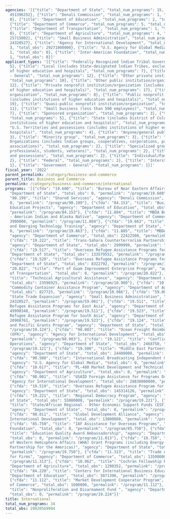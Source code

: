 ```yaml
---
agencies: '[{"title": "Department of State", "total_num_programs": 15, "total_obs":
  451396252}, {"title": "Denali Commission", "total_num_programs": 1, "total_obs":
  0}, {"title": "Department of Education", "total_num_programs": 2, "total_obs": 6715623},
  {"title": "Department of Commerce", "total_num_programs": 5, "total_obs": 41422500},
  {"title": "Department of Transportation", "total_num_programs": 1, "total_obs":
  0}, {"title": "Department of Agriculture", "total_num_programs": 4, "total_obs":
  25715002}, {"title": "Small Business Administration", "total_num_programs": 1, "total_obs":
  24320527}, {"title": "Agency for International Development", "total_num_programs":
  3, "total_obs": 29271000000}, {"title": "U.S. Agency for Global Media", "total_num_programs":
  1, "total_obs": 0}, {"title": "Inter-American Foundation", "total_num_programs":
  1, "total_obs": 0}]'
applicant_types: '[{"title": "Federally Recognized lndian Tribal Governments", "total_num_programs":
  5}, {"title": "Local (includes State-designated lndian Tribes, excludes institutions
  of higher education and hospitals", "total_num_programs": 7}, {"title": "Non-Government
  - General", "total_num_programs": 12}, {"title": "Other private institutions/organizations",
  "total_num_programs": 10}, {"title": "Other public institution/organization", "total_num_programs":
  12}, {"title": "Private nonprofit institution/organization (includes institutions
  of higher education and hospitals)", "total_num_programs": 17}, {"title": "Profit
  organization", "total_num_programs": 8}, {"title": "Public nonprofit institution/organization
  (includes institutions of higher education and hospitals)", "total_num_programs":
  19}, {"title": "Quasi-public nonprofit institution/organization", "total_num_programs":
  11}, {"title": "Small business (less than 500 employees)", "total_num_programs":
  7}, {"title": "Sponsored organization", "total_num_programs": 3}, {"title": "State",
  "total_num_programs": 5}, {"title": "State (includes District of Columbia, public
  institutions of higher education and hospitals)", "total_num_programs": 11}, {"title":
  "U.S. Territories and possessions (includes institutions of higher education and
  hospitals)", "total_num_programs": 4}, {"title": "Anyone/general public", "total_num_programs":
  3}, {"title": "Minority group", "total_num_programs": 3}, {"title": "Native American
  Organizations (includes lndian groups, cooperatives, corporations, partnerships,
  associations)", "total_num_programs": 2}, {"title": "Specialized group (e.g. health
  professionals, students, veterans)", "total_num_programs": 2}, {"title": "U.S. Territories
  and possessions", "total_num_programs": 2}, {"title": "Individual/Family", "total_num_programs":
  2}, {"title": "Federal", "total_num_programs": 2}, {"title": "Interstate", "total_num_programs":
  1}, {"title": "Government - General", "total_num_programs": 1}]'
fiscal_year: '2022'
parent_permalink: /category/business-and-commerce
parent_title: Business and Commerce
permalink: /category/business-and-commerce/international
programs: '[{"cfda": "19.600", "title": "Bureau of Near Eastern Affairs", "agency":
  "Department of State", "total_obs": 0, "permalink": "/program/19.600"}, {"cfda":
  "90.199", "title": "Shared Services", "agency": "Denali Commission", "total_obs":
  0, "permalink": "/program/90.199"}, {"cfda": "84.153", "title": "Business and International
  Education Projects", "agency": "Department of Education", "total_obs": 1644227,
  "permalink": "/program/84.153"}, {"cfda": "11.804", "title": "MBDA Business Center
  - American Indian and Alaska Native", "agency": "Department of Commerce", "total_obs":
  3900000, "permalink": "/program/11.804"}, {"cfda": "19.663", "title": "Global Telecommunications
  and Emerging Technology Training", "agency": "Department of State", "total_obs":
  0, "permalink": "/program/19.663"}, {"cfda": "11.805", "title": "MBDA Business Center",
  "agency": "Department of Commerce", "total_obs": 22422500, "permalink": "/program/11.805"},
  {"cfda": "19.222", "title": "Trans-Sahara Counterterrorism Partnership (TSCTP)",
  "agency": "Department of State", "total_obs": 2999999, "permalink": "/program/19.222"},
  {"cfda": "19.517", "title": "Overseas Refugee Assistance Programs for Africa", "agency":
  "Department of State", "total_obs": 133579552, "permalink": "/program/19.517"},
  {"cfda": "19.520", "title": "Overseas Refugee Assistance Programs for Europe", "agency":
  "Department of State", "total_obs": 8322792, "permalink": "/program/19.520"}, {"cfda":
  "20.822", "title": "Port of Guam Improvement Enterprise Program", "agency": "Department
  of Transportation", "total_obs": 0, "permalink": "/program/20.822"}, {"cfda": "10.960",
  "title": "Technical Agricultural Assistance", "agency": "Department of Agriculture",
  "total_obs": 23596925, "permalink": "/program/10.960"}, {"cfda": "10.966", "title":
  "Commodity Container Assistance Program", "agency": "Department of Agriculture",
  "total_obs": 827725, "permalink": "/program/10.966"}, {"cfda": "59.061", "title":
  "State Trade Expansion", "agency": "Small Business Administration", "total_obs":
  24320527, "permalink": "/program/59.061"}, {"cfda": "19.511", "title": "Overseas
  Refugee Assistance Programs for East Asia", "agency": "Department of State", "total_obs":
  49998348, "permalink": "/program/19.511"}, {"cfda": "19.523", "title": "Overseas
  Refugee Assistance Program for South Asia", "agency": "Department of State", "total_obs":
  20908761, "permalink": "/program/19.523"}, {"cfda": "19.124", "title": "East Asia
  and Pacific Grants Program", "agency": "Department of State", "total_obs": 0, "permalink":
  "/program/19.124"}, {"cfda": "98.003", "title": "Ocean Freight Reimbursement Program
  (OFR)", "agency": "Agency for International Development", "total_obs": 428000000,
  "permalink": "/program/98.003"}, {"cfda": "19.121", "title": "Conflict and Stabilization
  Operations", "agency": "Department of State", "total_obs": 2468750, "permalink":
  "/program/19.121"}, {"cfda": "19.500", "title": "Middle East Partnership Initiative",
  "agency": "Department of State", "total_obs": 24400000, "permalink": "/program/19.500"},
  {"cfda": "90.500", "title": "International Broadcasting Independent Grantee Organizations",
  "agency": "U.S. Agency for Global Media", "total_obs": 0, "permalink": "/program/90.500"},
  {"cfda": "10.617", "title": "PL-480 Market Development and Technical Assistance",
  "agency": "Department of Agriculture", "total_obs": 0, "permalink": "/program/10.617"},
  {"cfda": "98.001", "title": "USAID Foreign Assistance for Programs Overseas", "agency":
  "Agency for International Development", "total_obs": 28830000000, "permalink": "/program/98.001"},
  {"cfda": "19.519", "title": "Overseas Refugee Assistance Program for Near East",
  "agency": "Department of State", "total_obs": 145314126, "permalink": "/program/19.519"},
  {"cfda": "19.221", "title": "Regional Democracy Program", "agency": "Department
  of State", "total_obs": 55000000, "permalink": "/program/19.221"}, {"cfda": "19.989",
  "title": "State/African Regional - Other Economic Support Funds (ESF) Projects/Programs",
  "agency": "Department of State", "total_obs": 0, "permalink": "/program/19.989"},
  {"cfda": "98.011", "title": "Global Development Alliance", "agency": "Agency for
  International Development", "total_obs": 13000000, "permalink": "/program/98.011"},
  {"cfda": "85.750", "title": "IAF Assistance for Overseas Programs", "agency": "Inter-American
  Foundation", "total_obs": 0, "permalink": "/program/85.750"}, {"cfda": "11.013",
  "title": "Education Quality Award Ambassadorship", "agency": "Department of Commerce",
  "total_obs": 0, "permalink": "/program/11.013"}, {"cfda": "19.750", "title": "Bureau
  of Western Hemisphere Affairs (WHA) Grant Programs (including Energy and Climate
  Partnership for the Americas)", "agency": "Department of State", "total_obs": 8403924,
  "permalink": "/program/19.750"}, {"cfda": "11.313", "title": "Trade Adjustment Assistance
  for Firms", "agency": "Department of Commerce", "total_obs": 13500000, "permalink":
  "/program/11.313"}, {"cfda": "10.962", "title": "Cochran Fellowship Program", "agency":
  "Department of Agriculture", "total_obs": 1290352, "permalink": "/program/10.962"},
  {"cfda": "84.220", "title": "Centers for International Business Education", "agency":
  "Department of Education", "total_obs": 5071396, "permalink": "/program/84.220"},
  {"cfda": "11.112", "title": "Market Development Cooperator Program", "agency": "Department
  of Commerce", "total_obs": 1600000, "permalink": "/program/11.112"}, {"cfda": "19.224",
  "title": "Nonproliferation and Disarmament Fund ", "agency": "Department of State",
  "total_obs": 0, "permalink": "/program/19.224"}]'
title: International
total_num_programs: 34
total_obs: 29820569904
---
```

